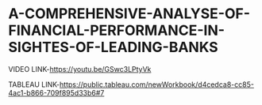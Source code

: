 # A-COMPREHENSIVE-ANALYSE-OF-FINANCIAL-PERFORMANCE-IN-SIGHTES-OF-LEADING-BANKS

VIDEO LINK-https://youtu.be/GSwc3LPtyVk


TABLEAU LINK-https://public.tableau.com/newWorkbook/d4cedca8-cc85-4ac1-b866-709f895d33b6#7
